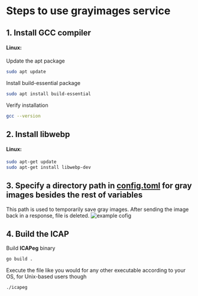 # Steps to use grayimages service 

## 1. Install GCC compiler
#### Linux:
Update the apt package
```bash
sudo apt update
```
Install build-essential package 
```bash
sudo apt install build-essential
```
Verify installation
```bash
gcc --version
```
## 2. Install libwebp
#### Linux:
```bash
sudo apt-get update
sudo apt-get install libwebp-dev
```

## 3. Specify a directory path in [config.toml](https://github.com/egirna/icapeg/blob/develop/config.toml) for gray images besides the rest of variables
This path is used to temporarily save gray images. After sending the image back in a response, file is deleted.
![example cofig](img/grayImgs.jpeg)

## 4. Build the ICAP
Build **ICAPeg** binary

```bash
go build .
```

Execute the file like you would for any other executable according to your OS, for Unix-based users though

```bash
./icapeg
```
